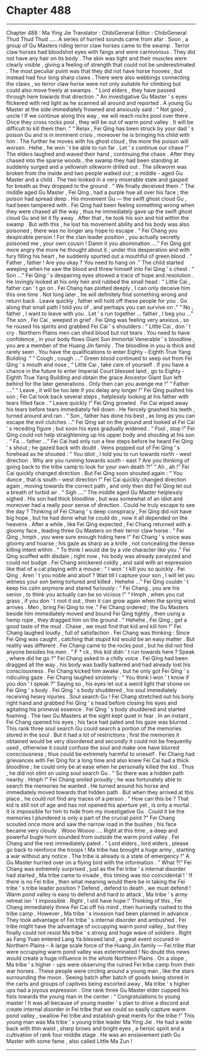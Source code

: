 
# Chapter 488


---

Chapter 488 : Ma Ying Jie
Translator : ChibiGeneral Editor : ChibiGeneral
Thud Thud Thud …..
A series of hurried sounds came from afar .
Soon , a group of Gu Masters riding terror claw horses came to the swamp .
Terror claw horses had bloodshot eyes with fangs and were carnivorous .
They did not have any hair on its body . The skin was tight and their muscles were clearly visible , giving a feeling of strength that could not be underestimated . The most peculiar point was that they did not have horse hooves , but instead had four long sharp claws .
There were also webbings connecting the claws , so terror claw horse were not only suitable for climbing but could also move freely at swamps .
“ Lord elders , they have passed through here towards that direction .” An investigative Gu Master ’ s eyes flickered with red light as he scanned all around and reported .
A young Gu Master at the side immediately frowned and anxiously said : “ Not good , uncle ! If we continue along this way , we will reach rocks pool over there . Once they cross rocks pool , they will be out of warm pond valley . It will be difficult to kill them then .”
“ Relax , Fei Qing has been struck by your dad ’ s poison Gu and is in imminent crisis , moreover he is bringing his child with him . The further he moves with his ghost cloud , the more the poison will worsen . Hehe , he won ’ t be able to run far . Let ’ s continue our chase !”
The elders laughed and waved their hand , continuing the chase .
After they chased into the sparse woods , the swamp they had been standing at suddenly surged and a yellowish silkworm drilled out .
The silkworm was broken from the inside and two people walked out ; a middle - aged Gu Master and a child .
The two looked in a very miserable state and gasped for breath as they dropped to the ground .
“ We finally deceived them .” The middle aged Gu Master , Fei Qing , had a purple hue all over his face ; the poison had spread deep .
His movement Gu — the swift ghost cloud Gu , had been tampered with . Fei Qing had been feeling something wrong when they were chased all the way , thus he immediately gave up the swift ghost cloud Gu and let it fly away . After that , he took his son and hid within the swamp .
But with this , he lost his movement ability and his body was also poisoned ; there was no longer any hope to escape .
“ Fei Chang you despicable person ! For the clan leader position , you actually secretly poisoned me , your own cousin ! Damn it you abomination ….”
Fei Qing got more angry the more he thought about it ; under this desperation and with fury filling his heart , he suddenly spurted out a mouthful of green blood .
“ Father , father ! Are you okay ? You need to hang on .” The child started weeping when he saw the blood and threw himself into Fei Qing ’ s chest .
“ Son …” Fei Qing ’ s despairing eyes showed a trace of hope and resolution .
He lovingly looked at his only heir and rubbed the small head : “ Little Cai , father can ’ t go on . Fei Chang has plotted deeply , I can only deceive him this one time . Not long later , he will definitely find something wrong and return back . Leave quickly , father will hold off these people for you . Go along that small path I told you of , and perhaps you can survive on .”
“ No , father , I want to leave with you . Let ’ s run together … father , I beg you …” The son , Fei Cai , weeped in grief .
Fei Qing was feeling very anxious , so he roused his spirits and grabbed Fei Cai ’ s shoulders : “ Little Cai , don ’ t cry . Northern Plains men can shed blood but not tears . You need to have confidence , in your body flows Giant Sun Immortal Venerable ’ s bloodline , you are a member of the Huang Jin family . The bloodline in you is thick and rarely seen . You have the qualifications to enter Eighty - Eighth True Yang Building .”
” Cough , cough ….” Green blood continued to seep out from Fei Qing ’ s mouth and nose , “ Little Cai , take care of yourself . If you have a chance in the future to enter Imperial Court blessed land , go to Eighty - Eighth True Yang Building and obtain the grace Ancestor Giant Sun left behind for the later generations . Only then can you avenge me !”
“ Father ….”
“ Leave , it will be too late if you delay any longer !”
Fei Qing pushed his son ; Fei Cai took back several steps , helplessly looking at his father with tears filled face .
“ Leave quickly !” Fei Qing growled .
Fei Cai wiped away his tears before tears immediately fell down . He fiercely gnashed his teeth , turned around and ran .
“ Son , father has done his best , as long as you can escape the evil clutches …” Fei Qing sat on the ground and looked at Fei Cai ’ s receding figure ; but soon his eyes gradually widened .
“ Fool , stop !” Fei Qing could not help straightening up his upper body and shouting at his son .
“ Fa … father …” Fei Cai had only run a few steps before he heard Fei Qing ’ s shout ; he gazed back with doubt .
Veins popped out of Fei Qing ’ s forehead as he shouted : “ You idiot , I told you to run towards north - west direction . Why are you running towards south - east ? Are you thinking of going back to the tribe camp to look for your own death ?!”
“ Ah , ah !” Fei Cai quickly changed direction .
But Fei Qing soon shouted again : “ You dunce , that is south - west direction !”
Fei Cai quickly changed direction again , moving towards the correct path , and only then did Fei Qing let out a breath of turbid air .
“ Sigh ….” The middle aged Gu Master helplessly sighed . His son had thick bloodline , but was somewhat of an idiot and moreover had a really poor sense of direction . Could he truly escape to see the day ?
Thinking of Fei Chang ’ s deep conspiracy , Fei Qing did not have big hope , but he had done what he could do , now it all depended on the heavens .
After a while , like Fei Qing expected , Fei Chang returned with a gloomy face , leading three Gu Masters on their terror claw horse .
“ Fei Qing , hmph , you were sure enough hiding here !” Fei Chang ’ s voice was gloomy and hoarse ; his gaze as sharp as a knife , not concealing the dense killing intent within .
“ To think I would die by a vile character like you .” Fei Qing scoffed with disdain ; right now , his body was already paralyzed and could not budge .
Fei Chang snickered coldly , and said with an expression like that of a cat playing with a mouse : “ I won ’ t kill you so quickly . Fei Qing , Aren ’ t you noble and aloof ? Wait till I capture your son , I will let you witness your son being tortured and killed . Hehehe …”
Fei Qing couldn ’ t keep his calm anymore and stared furiously : “ Fei Chang , you are his senior , to think you actually can be so vicious !”
“ Hmph , when you cut grass , if you don ’ t root it out , then it can grow again when the spring wind arrives . Men , bring Fei Qing to me .” Fei Chang ordered ; the Gu Masters beside him immediately moved and bound Fei Qing tightly , then using a hemp rope , they dragged him on the ground .
“ Hehehe , Fei Qing , get a good taste of the mud . Chase , we must find that kid and kill him !” Fei Chang laughed loudly , full of satisfaction .
Fei Chang was thinking : Since Fei Qing was caught , catching that stupid kid would be an easy matter .
But reality was different .
Fei Chang came to the rocks pool , but he did not find anyone besides his men .
“ F * ck , this kid didn ’ t run towards here ? Speak , where did he go ?” Fei Chang asked in a chilly voice .
Fei Qing had been dragged all the way , his body was badly battered and had already lost his consciousness .
Fei Chang kicked him awake , but he only got Fei Qing ’ s ridiculing gaze .
Fei Chang laughed sinisterly : “ You think I won ’ t know if you don ’ t speak ?”
Saying so , his eyes let out a weird light that shone on Fei Qing ’ s body . Fei Qing ’ s body shuddered , his soul immediately receiving heavy injuries .
Soul search Gu !
Fei Chang stretched out his bony right hand and grabbed Fei Qing ’ s head before closing his eyes and agitating his primeval essence .
Fei Qing ’ s body shuddered and started foaming . The two Gu Masters at the sight kept quiet in fear .
In an instant , Fei Chang opened his eyes ; his face had paled and his gaze was blurred .
This rank three soul search Gu could search a portion of the memories stored in the soul . But it had a lot of restrictions ; first the memories it obtained would be very disordered and secondly it could not be frequently used , otherwise it could confuse the soul and make one have blurred consciousness ; thus could be extremely harmful to oneself .
Fei Chang had grievances with Fei Qing for a long time and also knew Fei Cai had a thick bloodline ; he could only be at ease when he personally killed the kid . Thus , he did not stint on using soul search Gu .
“ So there was a hidden path nearby . Hmph !” Fei Chang smiled proudly ; he was fortunately able to search the memories he wanted .
He turned around his horse and immediately moved towards that hidden path .
But when they arrived at this place , he could not find any traces of a person .
“ How can this be ? That kid is still not of age and has not opened his aperture yet , is only a mortal . It is impossible for him to hide from my investigative Gu . Could it be the memories I plundered is only a part of the crucial point ?” Fei Chang scouted once more and saw the narrow road in the bushes ; his face became very cloudy .
Wooo Woooo ….
Right at this time , a deep and powerful bugle horn sounded from outside the warm pond valley .
Fei Chang and the rest immediately paled .
“ Lord elders , lord elders , please go back to reinforce the troops ! Ma tribe has brought a huge army , starting a war without any notice . The tribe is already is a state of emergency !” A Gu Master hurried over on a flying bird with the information .
“ What ?!” Fei Chang was extremely surprised , just as the Fei tribe ’ s internal disorder had started , Ma tribe came to invade , this timing was too coincidental !
‘ If there is no Fei tribe , then what meaning would there be in taking the Fei tribe ’ s tribe leader position ? Defend , defend to death , we must defend ! Warm pond valley is easy to defend and hard to attack , Ma tribe ’ s army retreat isn ’ t impossible . Right , I still have hope !’ Thinking of this , Fei Chang immediately threw Fei Cai off his mind , then hurriedly rushed to the tribe camp .
However , Ma tribe ’ s invasion had been planned in advance . They took advantage of Fei tribe ’ s internal disorder and ambushed .
Fei tribe might have the advantage of occupying warm pond valley , but they finally could not resist Ma tribe ’ s strong and huge wave of soldiers .
Right as Fang Yuan entered Lang Ya blessed land , a great event occured in Northern Plains –
A large scale force of the Huang Jin family — Fei tribe that were occupying warm pond valley was exterminated !
No doubt this news would create a huge influence in the whole Northern Plains .
On a slope , Ma tribe ’ s higher - ups were observing the ruined Fei tribe camp from their war horses .
These people were circling around a young man , like the stars surrounding the moon .
Seeing batch after batch of goods being stored in the carts and groups of captives being escorted away , Ma tribe ’ s higher ups had a joyous expression .
One rank three Gu Master elder cupped his fists towards the young man in the center : “ Congratulations to young master ! It was all because of young master ’ s plan to drive a discord and create internal disorder in Fei tribe that we could so easily capture warm pond valley , swallow Fei tribe and establish great merits for the tribe !”
This young man was Ma tribe ’ s young tribe leader Ma Ying Jie .
He had a wide back with thin waist , sharp brows and bright eyes , a heroic spirit and a cultivation of rank four middle stage . He was an enslavement path Gu Master with some fame , also called Little Ma Zun !

---

